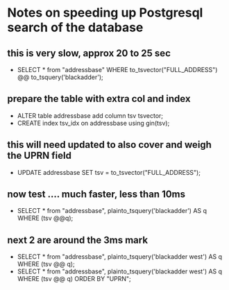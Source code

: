 # Notes on speeding up Postgresql search of the database

## this is very slow, approx 20 to 25 sec

- SELECT * from "addressbase" WHERE to_tsvector("FULL_ADDRESS") @@
  to_tsquery('blackadder');

## prepare the table with extra col and index

- ALTER table addressbase add column tsv tsvector;
- CREATE index tsv_idx on addressbase using gin(tsv);

## this will need updated to also cover and weigh the UPRN field

- UPDATE addressbase SET tsv = to_tsvector("FULL_ADDRESS");

## now test .... much faster, less than 10ms

- SELECT * from "addressbase", plainto_tsquery('blackadder') AS q WHERE (tsv @@q);

## next 2 are around the 3ms mark

- SELECT * from "addressbase", plainto_tsquery('blackadder west') AS q WHERE
  (tsv @@ q);
- SELECT * from "addressbase", plainto_tsquery('blackadder west') AS q WHERE
  (tsv @@ q) ORDER BY "UPRN";
